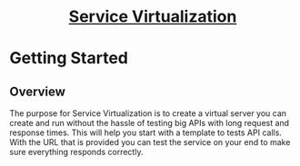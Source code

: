 <h1 style="text-align: center; text-decoration:underline; font-weight: bold;">Service Virtualization</h1>

# Getting Started

## Overview<!-- {docsify-ignore} --> 
The purpose for Service Virtualization is to create a virtual server you can create and run without the hassle of testing big APIs with long request and response times. This will help you start with a template to tests API calls. With the URL that is provided you can test the service on your end to make sure everything responds correctly.